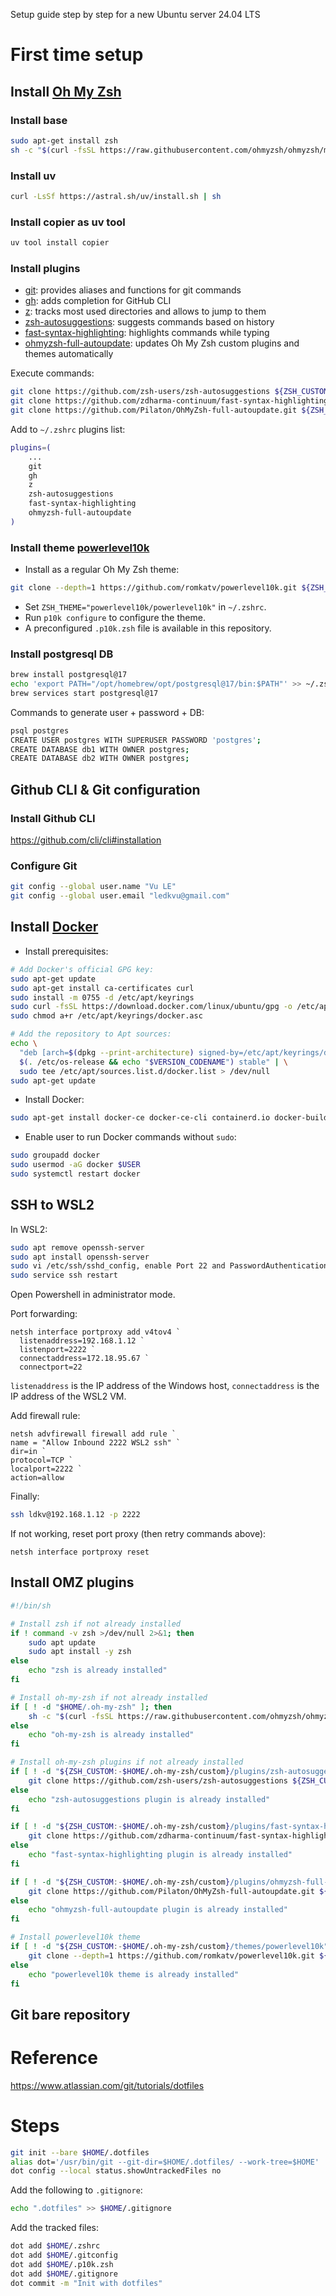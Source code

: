Setup guide step by step for a new Ubuntu server 24.04 LTS

# First time setup

## Install [Oh My Zsh](https://ohmyz.sh/)

### Install base

```bash
sudo apt-get install zsh
sh -c "$(curl -fsSL https://raw.githubusercontent.com/ohmyzsh/ohmyzsh/master/tools/install.sh)"
```

### Install uv

```bash
curl -LsSf https://astral.sh/uv/install.sh | sh
```

### Install copier as uv tool

```bash
uv tool install copier
```

### Install plugins

- [git](https://github.com/ohmyzsh/ohmyzsh/tree/master/plugins/git): provides aliases and functions for git commands
- [gh](https://github.com/ohmyzsh/ohmyzsh/tree/master/plugins/gh): adds completion for GitHub CLI
- [z](https://github.com/ohmyzsh/ohmyzsh/tree/master/plugins/z): tracks most used directories and allows to jump to them
- [zsh-autosuggestions](https://github.com/zsh-users/zsh-autosuggestions/): suggests commands based on history
- [fast-syntax-highlighting](https://github.com/zdharma-continuum/fast-syntax-highlighting): highlights commands while typing
- [ohmyzsh-full-autoupdate](https://github.com/Pilaton/OhMyZsh-full-autoupdate): updates Oh My Zsh custom plugins and themes automatically

Execute commands:

```bash
git clone https://github.com/zsh-users/zsh-autosuggestions ${ZSH_CUSTOM:-~/.oh-my-zsh/custom}/plugins/zsh-autosuggestions
git clone https://github.com/zdharma-continuum/fast-syntax-highlighting.git ${ZSH_CUSTOM:-$HOME/.oh-my-zsh/custom}/plugins/fast-syntax-highlighting
git clone https://github.com/Pilaton/OhMyZsh-full-autoupdate.git ${ZSH_CUSTOM:-~/.oh-my-zsh/custom}/plugins/ohmyzsh-full-autoupdate
```

Add to `~/.zshrc` plugins list:

```bash
plugins=(
    ...
    git
    gh
    z
    zsh-autosuggestions
    fast-syntax-highlighting
    ohmyzsh-full-autoupdate
)
```

### Install theme [powerlevel10k](https://github.com/romkatv/powerlevel10k)

- Install as a regular Oh My Zsh theme:

```bash
git clone --depth=1 https://github.com/romkatv/powerlevel10k.git ${ZSH_CUSTOM:-$HOME/.oh-my-zsh/custom}/themes/powerlevel10k
```

- Set `ZSH_THEME="powerlevel10k/powerlevel10k"` in `~/.zshrc`.
- Run `p10k configure` to configure the theme.
- A preconfigured `.p10k.zsh` file is available in this repository.

### Install postgresql DB

```bash
brew install postgresql@17
echo 'export PATH="/opt/homebrew/opt/postgresql@17/bin:$PATH"' >> ~/.zshrc
brew services start postgresql@17
```

Commands to generate user + password + DB:

```bash
psql postgres
CREATE USER postgres WITH SUPERUSER PASSWORD 'postgres';
CREATE DATABASE db1 WITH OWNER postgres;
CREATE DATABASE db2 WITH OWNER postgres;
```

## Github CLI & Git configuration

### Install Github CLI

https://github.com/cli/cli#installation

### Configure Git

```bash
git config --global user.name "Vu LE"
git config --global user.email "ledkvu@gmail.com"
```

## Install [Docker](https://docs.docker.com/engine/install/ubuntu/)

- Install prerequisites:

```bash
# Add Docker's official GPG key:
sudo apt-get update
sudo apt-get install ca-certificates curl
sudo install -m 0755 -d /etc/apt/keyrings
sudo curl -fsSL https://download.docker.com/linux/ubuntu/gpg -o /etc/apt/keyrings/docker.asc
sudo chmod a+r /etc/apt/keyrings/docker.asc

# Add the repository to Apt sources:
echo \
  "deb [arch=$(dpkg --print-architecture) signed-by=/etc/apt/keyrings/docker.asc] https://download.docker.com/linux/ubuntu \
  $(. /etc/os-release && echo "$VERSION_CODENAME") stable" | \
  sudo tee /etc/apt/sources.list.d/docker.list > /dev/null
sudo apt-get update
```

- Install Docker:

```bash
sudo apt-get install docker-ce docker-ce-cli containerd.io docker-buildx-plugin docker-compose-plugin
```

- Enable user to run Docker commands without `sudo`:

```bash
sudo groupadd docker
sudo usermod -aG docker $USER
sudo systemctl restart docker
```

## SSH to WSL2

<!-- https://medium.com/@wuzhenquan/windows-and-wsl-2-setup-for-ssh-remote-access-013955b2f421 -->

<!-- Use tailscale instead!!! https://tailscale.com/ -->

In WSL2:

```bash
sudo apt remove openssh-server
sudo apt install openssh-server
sudo vi /etc/ssh/sshd_config, enable Port 22 and PasswordAuthentication yes
sudo service ssh restart
```

Open Powershell in administrator mode.

Port forwarding:

```shell
netsh interface portproxy add v4tov4 `
  listenaddress=192.168.1.12 `
  listenport=2222 `
  connectaddress=172.18.95.67 `
  connectport=22
```

`listenaddress` is the IP address of the Windows host, `connectaddress` is the IP address of the WSL2 VM.

Add firewall rule:

```shell
netsh advfirewall firewall add rule `
name = "Allow Inbound 2222 WSL2 ssh" `
dir=in `
protocol=TCP `
localport=2222 `
action=allow
```

Finally:

```bash
ssh ldkv@192.168.1.12 -p 2222
```

If not working, reset port proxy (then retry commands above):

```shell
netsh interface portproxy reset
```

## Install OMZ plugins

```bash
#!/bin/sh

# Install zsh if not already installed
if ! command -v zsh >/dev/null 2>&1; then
    sudo apt update
    sudo apt install -y zsh
else
    echo "zsh is already installed"
fi

# Install oh-my-zsh if not already installed
if [ ! -d "$HOME/.oh-my-zsh" ]; then
    sh -c "$(curl -fsSL https://raw.githubusercontent.com/ohmyzsh/ohmyzsh/master/tools/install.sh)"
else
    echo "oh-my-zsh is already installed"
fi

# Install oh-my-zsh plugins if not already installed
if [ ! -d "${ZSH_CUSTOM:-$HOME/.oh-my-zsh/custom}/plugins/zsh-autosuggestions" ]; then
    git clone https://github.com/zsh-users/zsh-autosuggestions ${ZSH_CUSTOM:-$HOME/.oh-my-zsh/custom}/plugins/zsh-autosuggestions
else
    echo "zsh-autosuggestions plugin is already installed"
fi

if [ ! -d "${ZSH_CUSTOM:-$HOME/.oh-my-zsh/custom}/plugins/fast-syntax-highlighting" ]; then
    git clone https://github.com/zdharma-continuum/fast-syntax-highlighting.git ${ZSH_CUSTOM:-$HOME/.oh-my-zsh/custom}/plugins/fast-syntax-highlighting
else
    echo "fast-syntax-highlighting plugin is already installed"
fi

if [ ! -d "${ZSH_CUSTOM:-$HOME/.oh-my-zsh/custom}/plugins/ohmyzsh-full-autoupdate" ]; then
    git clone https://github.com/Pilaton/OhMyZsh-full-autoupdate.git ${ZSH_CUSTOM:-$HOME/.oh-my-zsh/custom}/plugins/ohmyzsh-full-autoupdate
else
    echo "ohmyzsh-full-autoupdate plugin is already installed"
fi

# Install powerlevel10k theme
if [ ! -d "${ZSH_CUSTOM:-$HOME/.oh-my-zsh/custom}/themes/powerlevel10k" ]; then
    git clone --depth=1 https://github.com/romkatv/powerlevel10k.git ${ZSH_CUSTOM:-$HOME/.oh-my-zsh/custom}/themes/powerlevel10k
else
    echo "powerlevel10k theme is already installed"
fi
```

## Git bare repository

# Reference

https://www.atlassian.com/git/tutorials/dotfiles

# Steps

```bash
git init --bare $HOME/.dotfiles
alias dot='/usr/bin/git --git-dir=$HOME/.dotfiles/ --work-tree=$HOME'
dot config --local status.showUntrackedFiles no
```

Add the following to `.gitignore`:

```bash
echo ".dotfiles" >> $HOME/.gitignore
```

Add the tracked files:

```bash
dot add $HOME/.zshrc
dot add $HOME/.gitconfig
dot add $HOME/.p10k.zsh
dot add $HOME/.gitignore
dot commit -m "Init with dotfiles"
```
